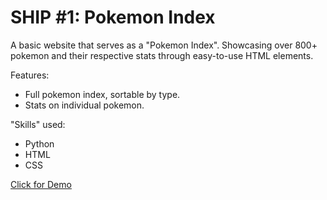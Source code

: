 # SHIP \#1: Pokemon Index

A basic website that serves as a "Pokemon Index". Showcasing over 800+ pokemon and their respective stats through easy-to-use HTML elements.

Features:
- Full pokemon index, sortable by type.
- Stats on individual pokemon.

"Skills" used:
- Python
- HTML
- CSS

[Click for Demo](https://incognitobot-official.github.io/pokemon_index/homepage.html)
